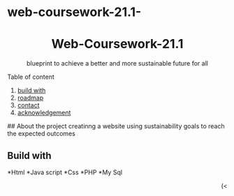 # web-coursework-21.1-
<div id = "top"></div>
<h1 align = "center">Web-Coursework-21.1</h1>
<p align = "center">blueprint to achieve a better and more sustainable future for all</p>
<detils>
  <summary>Table of content</summary>
  <ol>
    <li><a href="#build with">build with</a></li>
    <li><a href="#roadmap">roadmap</a></li>
     <li><a href="#contact">contact</a></li>
     <li><a href="#acknowledgements">acknowledgement</a></li>
  </ol>
  </details>
  ## About the project
   creatinng  a website using sustainability goals to reach the expected outcomes
  
  ## Build with
  *Html
  *Java script
  *Css
  *PHP
  *My Sql
  
  <p align = "right">(<
  
    
